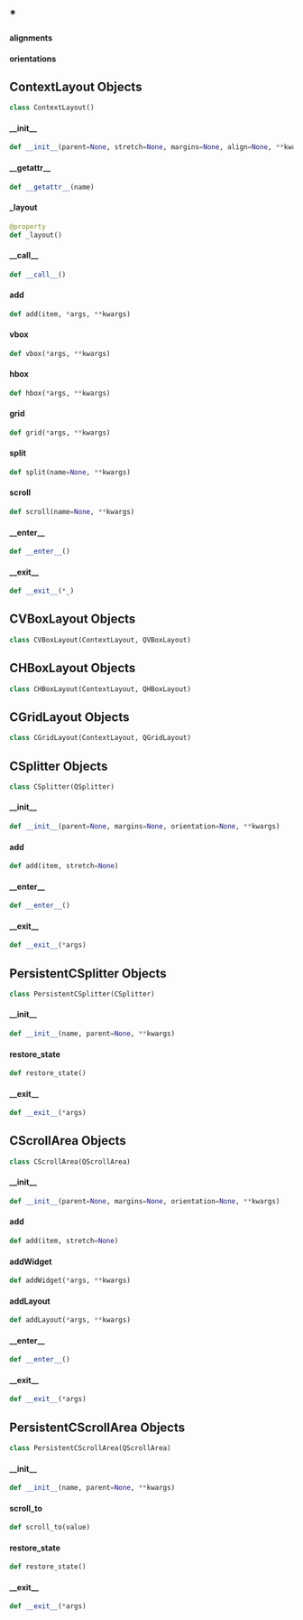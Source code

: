 <a id="widgets.layouts.*"></a>

## \*

<a id="widgets.layouts.alignments"></a>

#### alignments

<a id="widgets.layouts.orientations"></a>

#### orientations

<a id="widgets.layouts.ContextLayout"></a>

## ContextLayout Objects

```python
class ContextLayout()
```

<a id="widgets.layouts.ContextLayout.__init__"></a>

#### \_\_init\_\_

```python
def __init__(parent=None, stretch=None, margins=None, align=None, **kwargs)
```

<a id="widgets.layouts.ContextLayout.__getattr__"></a>

#### \_\_getattr\_\_

```python
def __getattr__(name)
```

<a id="widgets.layouts.ContextLayout._layout"></a>

#### \_layout

```python
@property
def _layout()
```

<a id="widgets.layouts.ContextLayout.__call__"></a>

#### \_\_call\_\_

```python
def __call__()
```

<a id="widgets.layouts.ContextLayout.add"></a>

#### add

```python
def add(item, *args, **kwargs)
```

<a id="widgets.layouts.ContextLayout.vbox"></a>

#### vbox

```python
def vbox(*args, **kwargs)
```

<a id="widgets.layouts.ContextLayout.hbox"></a>

#### hbox

```python
def hbox(*args, **kwargs)
```

<a id="widgets.layouts.ContextLayout.grid"></a>

#### grid

```python
def grid(*args, **kwargs)
```

<a id="widgets.layouts.ContextLayout.split"></a>

#### split

```python
def split(name=None, **kwargs)
```

<a id="widgets.layouts.ContextLayout.scroll"></a>

#### scroll

```python
def scroll(name=None, **kwargs)
```

<a id="widgets.layouts.ContextLayout.__enter__"></a>

#### \_\_enter\_\_

```python
def __enter__()
```

<a id="widgets.layouts.ContextLayout.__exit__"></a>

#### \_\_exit\_\_

```python
def __exit__(*_)
```

<a id="widgets.layouts.CVBoxLayout"></a>

## CVBoxLayout Objects

```python
class CVBoxLayout(ContextLayout, QVBoxLayout)
```

<a id="widgets.layouts.CHBoxLayout"></a>

## CHBoxLayout Objects

```python
class CHBoxLayout(ContextLayout, QHBoxLayout)
```

<a id="widgets.layouts.CGridLayout"></a>

## CGridLayout Objects

```python
class CGridLayout(ContextLayout, QGridLayout)
```

<a id="widgets.layouts.CSplitter"></a>

## CSplitter Objects

```python
class CSplitter(QSplitter)
```

<a id="widgets.layouts.CSplitter.__init__"></a>

#### \_\_init\_\_

```python
def __init__(parent=None, margins=None, orientation=None, **kwargs)
```

<a id="widgets.layouts.CSplitter.add"></a>

#### add

```python
def add(item, stretch=None)
```

<a id="widgets.layouts.CSplitter.__enter__"></a>

#### \_\_enter\_\_

```python
def __enter__()
```

<a id="widgets.layouts.CSplitter.__exit__"></a>

#### \_\_exit\_\_

```python
def __exit__(*args)
```

<a id="widgets.layouts.PersistentCSplitter"></a>

## PersistentCSplitter Objects

```python
class PersistentCSplitter(CSplitter)
```

<a id="widgets.layouts.PersistentCSplitter.__init__"></a>

#### \_\_init\_\_

```python
def __init__(name, parent=None, **kwargs)
```

<a id="widgets.layouts.PersistentCSplitter.restore_state"></a>

#### restore\_state

```python
def restore_state()
```

<a id="widgets.layouts.PersistentCSplitter.__exit__"></a>

#### \_\_exit\_\_

```python
def __exit__(*args)
```

<a id="widgets.layouts.CScrollArea"></a>

## CScrollArea Objects

```python
class CScrollArea(QScrollArea)
```

<a id="widgets.layouts.CScrollArea.__init__"></a>

#### \_\_init\_\_

```python
def __init__(parent=None, margins=None, orientation=None, **kwargs)
```

<a id="widgets.layouts.CScrollArea.add"></a>

#### add

```python
def add(item, stretch=None)
```

<a id="widgets.layouts.CScrollArea.addWidget"></a>

#### addWidget

```python
def addWidget(*args, **kwargs)
```

<a id="widgets.layouts.CScrollArea.addLayout"></a>

#### addLayout

```python
def addLayout(*args, **kwargs)
```

<a id="widgets.layouts.CScrollArea.__enter__"></a>

#### \_\_enter\_\_

```python
def __enter__()
```

<a id="widgets.layouts.CScrollArea.__exit__"></a>

#### \_\_exit\_\_

```python
def __exit__(*args)
```

<a id="widgets.layouts.PersistentCScrollArea"></a>

## PersistentCScrollArea Objects

```python
class PersistentCScrollArea(QScrollArea)
```

<a id="widgets.layouts.PersistentCScrollArea.__init__"></a>

#### \_\_init\_\_

```python
def __init__(name, parent=None, **kwargs)
```

<a id="widgets.layouts.PersistentCScrollArea.scroll_to"></a>

#### scroll\_to

```python
def scroll_to(value)
```

<a id="widgets.layouts.PersistentCScrollArea.restore_state"></a>

#### restore\_state

```python
def restore_state()
```

<a id="widgets.layouts.PersistentCScrollArea.__exit__"></a>

#### \_\_exit\_\_

```python
def __exit__(*args)
```

